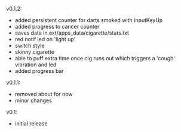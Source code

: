 v0.1.2:
- added persistent counter for darts smoked with InputKeyUp
- added progress to cancer counter
- saves data in ext/apps_data/cigarette/stats.txt
- red notif led on 'light up'
- switch style
- skinny cigarette
- able to puff extra time once cig runs out which triggers a 'cough' vibration and led
- added progress bar

v0.1.1:
- removed about for now
- minor changes

v0.1:
- initial release

